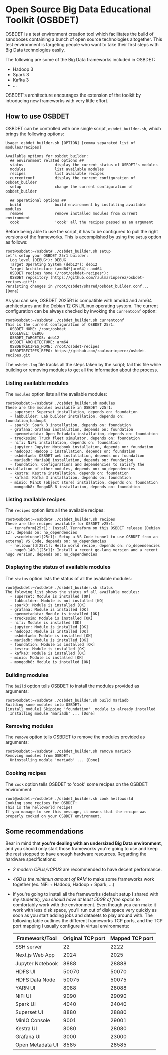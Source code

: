 # Open Source Big Data Educational Toolkit (OSBDET)
OSBDET is a test environment creation tool which facilitates the build of sandboxes containing a bunch of open source technologies altogether. This test environment is targeting people who want to take their first steps with Big Data technologies easily.

The following are some of the Big Data frameworks included in OSBDET:

- Hadoop 3
- Spark 3
- Kafka 3
- ...

OSBDET's architecture encourages the extension of the toolkit by introducing new frameworks with very little effort.
## How to use OSBDET
OSBDET can be controlled with one single script, `osbdet_builder.sh`, which brings the following options:
```root@osbdet:~/osbdet# ./osbdet_builder.sh
Usage: osbdet_builder.sh [OPTION] [comma separated list of modules/recipes]

Available options for osbdet_builder:
  ## environment related options ##
  status              display the current status of OSBDET's modules
  modules             list available modules
  recipes             list available recipes
  currentconf         display the current configuration of osbdet_builder
  setup               change the current configuration of osbdet_builder

  ## operational options ##
  build               build environment by installing available modules
  remove              remove installed modules from current environment
  cook                'cook' all the recipes passed as an argument
```
Before being able to use the script, it has to be configured to pull the right versions
of the frameworks. This is accomplished by using the `setup` option as follows:
```
root@osbdet:~/osbdet# ./osbdet_builder.sh setup
Let's setup your OSBDET 25r1 builder:
  Log level (DEBUG*): DEBUG
  Target Operating System (deb12*): deb12
  Target Architecture (amd64*|arm64): amd64
  OSBDET recipes home (/root/osbdet-recipes*): 
  OSBDET repository (https://github.com/raulmarinperez/osbdet-recipes.git*): 
Persisting changes in /root/osbdet/shared/osbdet_builder.conf... [Done]
```
As you can see, OSBDET 2025R1 is compatible with amd64 and arm64 architectures and the Debian 12 GNU/Linux operating system.
The current configuration can be always checked by invoking the `currentconf` option:
```
root@osbdet:~/osbdet# ./osbdet_builder.sh currentconf
This is the current configuration of OSBDET 25r1:
  OSBDET_HOME: /root/osbdet
  LOGLEVEL: DEBUG
  OSBDET_TARGETOS: deb12
  OSBDET_ARCHITECTURE: arm64
  OSBDETRECIPES_HOME: /root/osbdet-recipes
  OSBDETRECIPES_REPO: https://github.com/raulmarinperez/osbdet-recipes.git
```
The `osbdet.log` file tracks all the steps taken by the script; tail this file while building or removing modules to get all the information about the process.
### Listing available modules
The `modules` option lists all the available modules:
```
root@osbdet:~/osbdet# ./osbdet_builder.sh modules
These are the modules available in OSBDET v25r1:
  - superset: Superset installation, depends on: foundation
  - labbuilder: Lab builder installation, depends on: foundation,hadoop3
  - spark3: Spark 3 installation, depends on: foundation
  - grafana: Grafana installation, depends on: foundation
  - openmetadata: Open Metadata installation, depends on: foundation
  - truckssim: Truck fleet simulator, depends on: foundation
  - nifi: NiFi installation, depends on: foundation
  - jupyter: Jupyter Notebook installation, depends on: foundation
  - hadoop3: Hadoop 3 installation, depends on: foundation
  - osbdetweb: OSBDET web installation, depends on: foundation
  - mariadb: MariaDB installation, depends on: foundation
  - foundation: Configurations and dependencies to satisfy the installation of other modules, depends on: no_dependencies
  - kestra: Kestra installation, depends on: foundation
  - kafka3: Kafka 3 installation, depends on: foundation
  - minio: MinIO (object store) installation, depends on: foundation
  - mongodb8: MongoDB 8 installation, depends on: foundation
```
### Listing available recipes
The `recipes` option lists all the available recipes:
```
root@osbdet:~/osbdet# ./osbdet_builder.sh recipes
These are the recipes available for OSBDET v25r1:
  - terraform[25r1]: Install Terraform on this OSBDET release (Debian 12), depends on: no_dependencies
  - vscodetunnel[25r1]: Setup a VS Code tunnel to use OSBDET from an external VS Code, depends on: no_dependencies
  - helloworld[25r1]: Hello world recipe, depends on: no_dependencies
  - hugo0.140.1[25r1]: Install a recent go-lang version and a recent hugo version, depends on: no_dependencies
```
### Displaying the status of available modules
The `status` option lists the status of all the available modules:
```
root@osbdet:~/osbdet# ./osbdet_builder.sh status
The folowing list shows the status of all available modules:
  - superset: Module is installed [OK]
  - labbuilder: Module is not installed [KO]
  - spark3: Module is installed [OK]
  - grafana: Module is installed [OK]
  - openmetadata: Module is installed [OK]
  - truckssim: Module is installed [OK]
  - nifi: Module is installed [OK]
  - jupyter: Module is installed [OK]
  - hadoop3: Module is installed [OK]
  - osbdetweb: Module is installed [OK]
  - mariadb: Module is installed [OK]
  - foundation: Module is installed [OK]
  - kestra: Module is installed [OK]
  - kafka3: Module is installed [OK]
  - minio: Module is installed [OK]
  - mongodb8: Module is installed [OK]
```
### Building modules
The `build` option tells OSBDET to install the modules provided as arguments:
```
root@osbdet:~/osbdet# ./osbdet_builder.sh build mariadb
Building some modules into OSBDET:
[install_module] Skipping 'foundation'  module is already installed
  Installing module 'mariadb' ... [Done]
```
### Removing modules
The `remove` option tells OSBDET to remove the modules provided as arguments:
```
root@osbdet:~/osbdet# ./osbdet_builder.sh remove mariadb
Removing modules from OSBDET:
  Uninstalling module 'mariadb' ... [Done]
```
### Cooking recipes
The `cook` option tells OSBDET to 'cook' some recipes on the OSBDET environment:
```
root@osbdet:~/osbdet# ./osbdet_builder.sh cook helloworld
Cooking some recipes for OSBDET:
This is the helloworld recipe!
If you manage to see this message, it means that the recipe was properly cooked on your OSBDET environment.
```
## Some recommendations
Bear in mind that **you're dealing with an undersized Big Data environment**, and you should only start those frameworks you're going to use and keep the rest stopped to have enough hardware resources. Regarding the hardware specifications:
- *2 modern CPUs/vCPUS* are recommended to have decent performance.
- *4GB is the minimun amount of RAM* to make some frameworks work together (ex. NiFi + Hadoop, Hadoop + Spark, ...)
- If you're going to install all the frameworks (default setup I shared with my students), *you should have at least 50GB of free space* to comfortably work with the environment. Even though you can make it work with less disk space, you'll run out of disk space very quickly as soon as you start adding jobs and datasets to play around with.
The following table outlines the different frameworks TCP ports, and the TCP port mapping I usually configure in virtual environments:

   |**Framework/Tool** |**Original TCP port** |**Mapped TCP port**   |
   |-------------------|----------------------|----------------------|
   |SSH server         |22                    |2222                  |
   |Next.js Web App    |2024                  |2025                  |
   |Jupyter Notebook   |8888                  |28888                 |
   |HDFS UI            |50070                 |50070                 |
   |HDFS Data Node     |50075                 |50075                 |
   |YARN UI            |8088                  |28088                 |
   |NiFi UI            |9090                  |29090                 |
   |Spark UI           |4040                  |24040                 |
   |Superset UI        |8880                  |28880                 |
   |MinIO Console      |9001                  |29001                 |
   |Kestra UI          |8080                  |28080                 |
   |Grafana UI         |3000                  |23000                 |
   |Open Metadata UI   |8585                  |28585                 |


